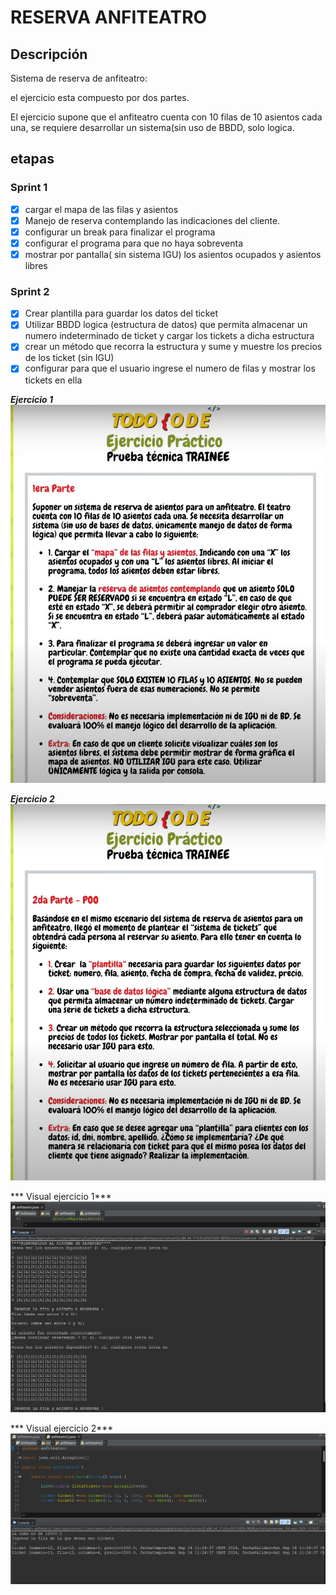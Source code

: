 # RESERVA ANFITEATRO
## Descripción
Sistema de reserva de anfiteatro:

el ejercicio esta compuesto por dos partes.

El ejercicio supone que el anfiteatro cuenta con 10 filas de 10 asientos cada una, se requiere desarrollar un sistema(sin uso de BBDD, solo logica.

## etapas

### Sprint 1
 - [x]  cargar el mapa de las filas y asientos
 - [x] Manejo de reserva contemplando las indicaciones del cliente.
 - [x] configurar un break para finalizar el programa
 - [x] configurar el programa para que no haya sobreventa
 - [x] mostrar por pantalla( sin sistema IGU) los asientos ocupados y asientos libres

### Sprint 2
- [x]  Crear plantilla para guardar los datos del ticket
- [x]  Utilizar BBDD logica (estructura de datos) que permita almacenar un numero indeterminado de ticket y cargar los tickets a dicha estructura
- [x]  crear un método que recorra la estructura y sume y muestre los precios de los ticket (sin IGU)
- [x]  configurar para que el usuario ingrese el numero de filas y mostrar los tickets en ella

***Ejercicio 1***
  ![Ejercicio 1](https://github.com/wilfredopinom/ReservaAnfiteatro/blob/0acf29bb50138b68b7b8f256a2dd1655a27874dd/img/ejercicio1.png)

  ***Ejercicio 2***
 ![Ejercicio 2](https://github.com/wilfredopinom/ReservaAnfiteatro/blob/0acf29bb50138b68b7b8f256a2dd1655a27874dd/img/consigna2.png)

 *** Visual ejercicio 1***
![Visual ejercicio 1](https://github.com/wilfredopinom/ReservaAnfiteatro/blob/0acf29bb50138b68b7b8f256a2dd1655a27874dd/img/visual_Eje1.png)

 
  *** Visual ejercicio 2***
![Visual ejercicio 2](https://github.com/wilfredopinom/ReservaAnfiteatro/blob/0acf29bb50138b68b7b8f256a2dd1655a27874dd/img/visual_Eje_2.png)


